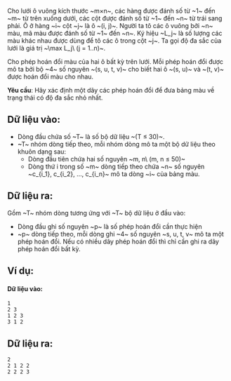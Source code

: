 <!--
**<center>NGUỒN: Ôn HN tháng 11/2017, Thầy Đỗ Đức Đông, Ngày 2</center>**
-->

Cho lưới ô vuông kích thước ~m×n~, các hàng được đánh số từ ~1~ đến ~m~ từ trên xuống dưới, các cột được đánh số từ ~1~ đến ~n~ từ trái sang phải. Ô ở hàng ~i~ cột ~j~ là ô ~(i, j)~. Người ta tô các ô vuông bởi ~n~ màu, mã màu được đánh số từ ~1~ đến ~n~. Ký hiệu ~L_j~ là số lượng các màu khác nhau được dùng để tô các ô trong cột ~j~. Ta gọi độ đa sắc của lưới là giá trị ~\max L_j\ (j = 1..n)~.

Cho phép hoán đổi màu của hai ô bất kỳ trên lưới. Mỗi phép hoán đổi được mô ta bởi bộ ~4~ số nguyên ~(s, u, t, v)~ cho biết hai ô ~(s, u)~ và ~(t, v)~ được hoán đổi màu cho nhau.

**Yêu cầu**: Hãy xác định một dãy các phép hoán đổi để đưa bảng màu về trạng thái có độ đa sắc nhỏ nhất.

## Dữ liệu vào:
- Dòng đầu chứa số ~T~ là số bộ dữ liệu ~(T ≤ 30)~.
- ~T~ nhóm dòng tiếp theo, mỗi nhóm dòng mô ta một bộ dữ liệu theo khuôn dạng sau:
    - Dòng đầu tiên chứa hai số nguyên ~m, n\ (m, n ≤ 50)~
    - Dòng thứ i trong số ~m~ dòng tiếp theo chứa ~n~ số nguyên ~c_{i_1}, c_{i_2}, …, c_{i_n}~ mô ta dòng ~i~ của bảng màu.

## Dữ liệu ra:
Gồm ~T~ nhóm dòng tương ứng với ~T~ bộ dữ liệu ở đầu vào:
- Dòng đầu ghi số nguyên ~p~ là số phép hoán đổi cần thực hiện
- ~p~ dòng tiếp theo, mỗi dòng ghi ~4~ số nguyên ~s, u, t, v~ mô ta một phép hoán đổi.
Nếu có nhiều dãy phép hoán đổi thì chỉ cần ghi ra dãy phép hoán đổi bất kỳ.

## Ví dụ:
#### Dữ liệu vào:
```
1 
2 3
1 2 3
3 1 2
```

## Dữ liệu ra:
```
2
2 1 2 2
2 2 2 3
```